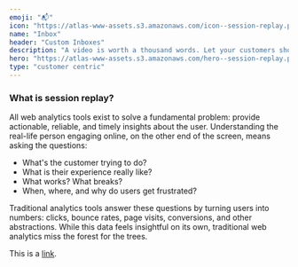 ```yaml
---
emoji: "📬"
icon: "https://atlas-www-assets.s3.amazonaws.com/icon--session-replay.png"
name: "Inbox"
header: "Custom Inboxes"
description: "A video is worth a thousand words. Let your customers show you rather than tell you with session recording."
hero: "https://atlas-www-assets.s3.amazonaws.com/hero--session-replay.png"
type: "customer centric"
---
```


### What is session replay?

All web analytics tools exist to solve a fundamental problem: provide actionable, reliable, and timely insights about the user. Understanding the real-life person engaging online, on the other end of the screen, means asking the questions:

- What's the customer trying to do?
- What is their experience really like?
- What works? What breaks?
- When, where, and why do users get frustrated?

Traditional analytics tools answer these questions by turning users into numbers: clicks, bounce rates, page visits, conversions, and other abstractions. While this data feels insightful on its own, traditional web analytics miss the forest for the trees.

This is a [link](/api/components/prose).
